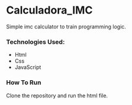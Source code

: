 # Calculadora_IMC

Simple imc calculator to train programming logic.

### Technologies Used:

- Html
- Css
- JavaScript

### How To Run

Clone the repository and run the html file.
